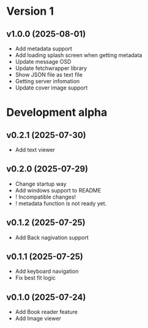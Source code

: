 # Version 1

## v1.0.0 (2025-08-01)

* Add metadata support
* Add loading splash screen when getting metadata
* Update message OSD
* Update fetchwrapper library
* Show JSON file as text file
* Getting server infomation
* Update cover image support

# Development alpha

## v0.2.1 (2025-07-30)

* Add text viewer

## v0.2.0 (2025-07-29)

* Change startup way
* Add windows support to README
* ! Incompatible changes!
* ! metadata function is not ready yet.

## v0.1.2 (2025-07-25)

* Add Back nagivation support

## v0.1.1 (2025-07-25)

* Add keyboard navigation
* Fix best fit logic

## v0.1.0 (2025-07-24)

* Add Book reader feature
* Add Image viewer
